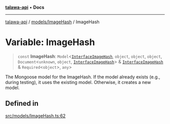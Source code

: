 [**talawa-api**](../../../README.md) • **Docs**

***

[talawa-api](../../../modules.md) / [models/ImageHash](../README.md) / ImageHash

# Variable: ImageHash

> `const` **ImageHash**: `Model`\<[`InterfaceImageHash`](../interfaces/InterfaceImageHash.md), `object`, `object`, `object`, `Document`\<`unknown`, `object`, [`InterfaceImageHash`](../interfaces/InterfaceImageHash.md)\> & [`InterfaceImageHash`](../interfaces/InterfaceImageHash.md) & `Required`\<`object`\>, `any`\>

The Mongoose model for the ImageHash.
If the model already exists (e.g., during testing), it uses the existing model.
Otherwise, it creates a new model.

## Defined in

[src/models/ImageHash.ts:62](https://github.com/PalisadoesFoundation/talawa-api/blob/3bacbf38707ebd3e3e5f1bc5b4cc7aa3b2adc169/src/models/ImageHash.ts#L62)
